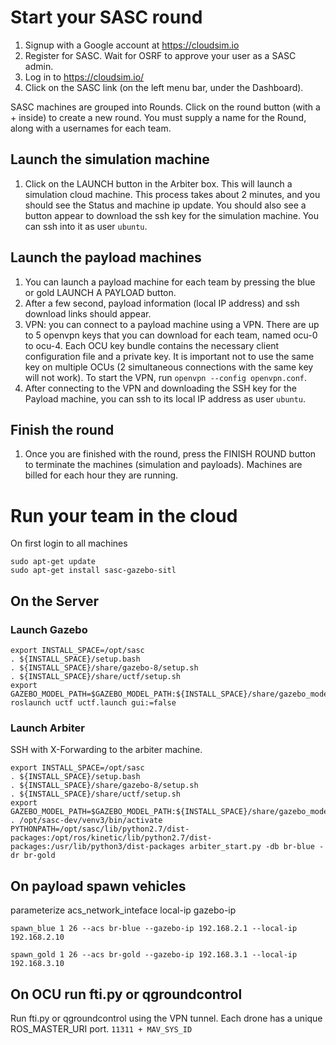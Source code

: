 # Start your SASC round

1. Signup with a Google account at https://cloudsim.io
1. Register for SASC. Wait for OSRF to approve your user as a SASC admin.
1. Log in to https://cloudsim.io/
1. Click on the SASC link (on the left menu bar, under the Dashboard).

SASC machines are grouped into Rounds. Click on the round button (with a + inside) to create a new round. 
You must supply a name for the Round, along with a usernames for each team.

## Launch the simulation machine
1. Click on the LAUNCH button in the Arbiter box. This will launch a simulation cloud machine. This process takes about 2 minutes, and you should see the Status and machine ip update. You should also see a button appear to download the ssh key for the simulation machine. You can ssh into it as user `ubuntu`.

## Launch the payload machines
1. You can launch a payload machine for each team by pressing the blue or gold LAUNCH A PAYLOAD button.
1. After a few second, payload information (local IP address) and ssh download links should appear.
1. VPN: you can connect to a payload machine using a VPN. There are up to 5 openvpn keys that you can download for each team, named ocu-0 to ocu-4. Each OCU key bundle contains the necessary client configuration file and a private key. It is important not to use the same key on multiple OCUs (2 simultaneous connections with the same key will not work). To start the VPN, run `openvpn --config openvpn.conf`.
1. After connecting to the VPN and downloading the SSH key for the Payload machine, you can ssh to its local IP address as user `ubuntu`.

## Finish the round
1. Once you are finished with the round, press the FINISH ROUND button to terminate the machines (simulation and payloads). Machines are billed for each hour they are running.


# Run your team in the cloud


On first login to all machines

```console
sudo apt-get update
sudo apt-get install sasc-gazebo-sitl
```

## On the Server


### Launch Gazebo
```
export INSTALL_SPACE=/opt/sasc
. ${INSTALL_SPACE}/setup.bash
. ${INSTALL_SPACE}/share/gazebo-8/setup.sh
. ${INSTALL_SPACE}/share/uctf/setup.sh
export GAZEBO_MODEL_PATH=$GAZEBO_MODEL_PATH:${INSTALL_SPACE}/share/gazebo_models
roslaunch uctf uctf.launch gui:=false

```


### Launch Arbiter

SSH with X-Forwarding to the arbiter machine.
```
export INSTALL_SPACE=/opt/sasc
. ${INSTALL_SPACE}/setup.bash
. ${INSTALL_SPACE}/share/gazebo-8/setup.sh
. ${INSTALL_SPACE}/share/uctf/setup.sh
export GAZEBO_MODEL_PATH=$GAZEBO_MODEL_PATH:${INSTALL_SPACE}/share/gazebo_models
. /opt/sasc-dev/venv3/bin/activate
PYTHONPATH=/opt/sasc/lib/python2.7/dist-packages:/opt/ros/kinetic/lib/python2.7/dist-packages:/usr/lib/python3/dist-packages arbiter_start.py -db br-blue -dr br-gold
```


## On payload spawn vehicles

parameterize acs_network_inteface local-ip gazebo-ip

```
spawn_blue 1 26 --acs br-blue --gazebo-ip 192.168.2.1 --local-ip 192.168.2.10
```

```
spawn_gold 1 26 --acs br-gold --gazebo-ip 192.168.3.1 --local-ip 192.168.3.10
```

## On OCU run fti.py or qgroundcontrol

Run fti.py or qgroundcontrol using the VPN tunnel.
Each drone has a unique ROS_MASTER_URI port. `11311 + MAV_SYS_ID`
